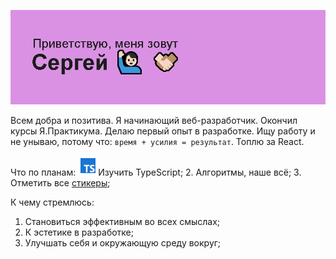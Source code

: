 <img alt="Приветствие в readme профиля" src="/header.png"> </img>

Всем добра и позитива. Я начинающий веб-разработчик. Окончил курсы Я.Практикума. Делаю первый опыт в разработке. Ищу работу и не унываю, потому что: `время + усилия = результат`. Топлю за React.

Что по планам:
<img alt="Иконка TypeScript" width="32" height="32" src="/assets/icons/icons8-typescript-48.png"></img>Изучить TypeScript;
2. Алгоритмы, наше всё;
3. Отметить все [стикеры](https://miro.com/app/board/uXjVNHxhl30=/?share_link_id=162594989692);

К чему стремлюсь:
1. Становиться эффективным во всех смыслах;
2. К эстетике в разработке;
3. Улучшать себя и окружающую среду вокруг;
